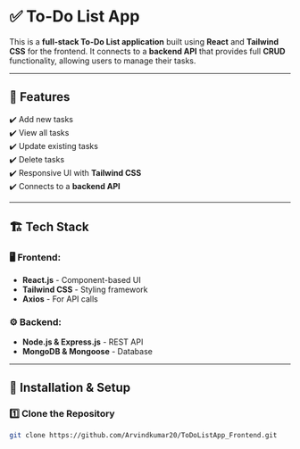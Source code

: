 # ✅ To-Do List App

This is a **full-stack To-Do List application** built using **React** and **Tailwind CSS** for the frontend. It connects to a **backend API** that provides full **CRUD** functionality, allowing users to manage their tasks.

---

## 📌 Features

✔️ Add new tasks  
✔️ View all tasks  
✔️ Update existing tasks  
✔️ Delete tasks  
✔️ Responsive UI with **Tailwind CSS**  
✔️ Connects to a **backend API**  

---

## 🏗️ Tech Stack

### 🖥️ Frontend:
- **React.js** - Component-based UI  
- **Tailwind CSS** - Styling framework  
- **Axios** - For API calls  

### ⚙️ Backend:
- **Node.js & Express.js** - REST API  
- **MongoDB & Mongoose** - Database  

---

## 🚀 Installation & Setup

### 1️⃣ Clone the Repository
```sh
git clone https://github.com/Arvindkumar20/ToDoListApp_Frontend.git
